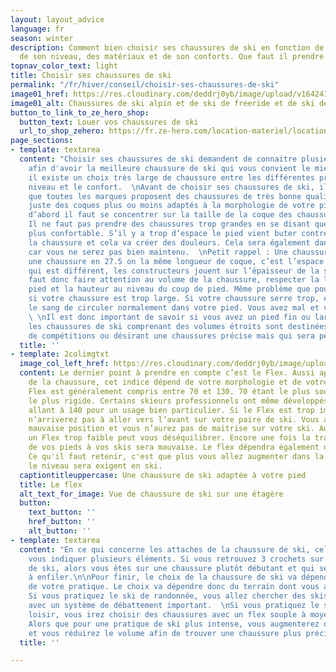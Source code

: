 ```yaml
---
layout: layout_advice
language: fr
season: winter
description: Comment bien choisir ses chaussures de ski en fonction de la discipline,
  de son niveau, des matériaux et de son conforts. Que faut il prendre en compte ?
topnav_color_text: light
title: Choisir ses chaussures de ski
permalink: "/fr/hiver/conseil/choisir-ses-chaussures-de-ski"
image01_href: https://res.cloudinary.com/deddrj0yb/image/upload/v1642412358/website/Conseil%20/choisir-sa-chaussure-de-ski_tfivsu.jpg
image01_alt: Chaussures de ski alpin et de ski de freeride et de ski de randonnée
button_to_link_to_ze_hero_shop:
  button_text: Louer vos chaussures de ski
  url_to_shop_zehero: https://fr.ze-hero.com/location-materiel/location-ski/location-ski-enfant?equipmentslug=%2Flocation-chaussures&rental_quality=0&oldslug=%2Flocation-ski&subslug=%2Flocation-ski-adulte&start-date=18%2F01%2F2022&number_rental_days=1
page_sections:
- template: textarea
  content: "Choisir ses chaussures de ski demandent de connaitre plusieurs informations
    afin d'avoir la meilleure chaussure de ski qui vous convient le mieux. En effet,
    il existe un choix très large de chaussure entre les différentes pratiques, le
    niveau et le confort.  \nAvant de choisir ses chaussures de ski, il faut se rappeler
    que toutes les marques proposent des chaussures de très bonne qualité, il y a
    juste des coques plus ou moins adaptés à la morphologie de votre pied.\n\nTout
    d’abord il faut se concentrer sur la taille de la coque des chaussures de ski.
    Il ne faut pas prendre des chaussures trop grandes en se disant que cela sera
    plus confortable. S’il y a trop d’espace le pied vient buter contre la coque de
    la chaussure et cela va créer des douleurs. Cela sera également dangereux en ski
    car vous ne serez pas bien maintenu.  \nPetit rappel : Une chaussure en 27 et
    une chaussure en 27.5 on la même longueur de coque, c’est l’espace à l’intérieur
    qui est différent, les constructeurs jouent sur l’épaisseur de la semelle !\n\nIl
    faut donc faire attention au volume de la chaussure, respecter la largeur de votre
    pied et la hauteur au niveau du coup de pied. Même problème que pour la longueur
    si votre chaussure est trop large. Si votre chaussure serre trop, elle empêche
    le sang de circuler normalement dans votre pied. Vous avez mal et vous avez froid.
    \ \nIl est donc important de savoir si vous avez un pied fin ou large. De plus,
    les chaussures de ski comprenant des volumes étroits sont destinées au skieurs
    de compétitions ou désirant une chaussures précise mais qui sera peu confortable. "
  title: ''
- template: 2colimgtxt
  image_col_left_href: https://res.cloudinary.com/deddrj0yb/image/upload/v1642412353/website/Conseil%20/klara-kulikova-_1CTbB3ibZE-unsplash_hejiiw.jpg
  content: Le dernier point à prendre en compte c’est le Flex. Aussi appelé dureté
    de la chaussure, cet indice dépend de votre morphologie et de votre niveau. Le
    Flex est généralement compris entre 70 et 130. 70 étant le plus souple et 130
    le plus rigide. Certains skieurs professionnels ont même développés des modèles
    allant à 140 pour un usage bien particulier. Si le Flex est trop important, vous
    n’arriverez pas à aller vers l’avant sur votre paire de ski. Vous aurez donc une
    mauvaise position et vous n’aurez pas de maitrise sur votre ski. Au contraire,
    un Flex trop faible peut vous déséquilibrer. Encore une fois la transmission d’informations
    de vos pieds à vos skis sera mauvaise. Le flex dépendra également de votre poids.
    Ce qu'il faut retenir, c'est que plus vous allez augmenter dans la rigidité, plus
    le niveau sera exigent en ski.
  captiontitleuppercase: Une chaussure de ski adaptée à votre pied
  title: Le flex
  alt_text_for_image: Vue de chaussure de ski sur une étagère
  button:
    text_button: ''
    href_button: ''
    alt_button: ''
- template: textarea
  content: "En ce qui concerne les attaches de la chaussure de ski, cela peut également
    vous indiquer plusieurs éléments. Si vous retrouvez 3 crochets sur la chaussure
    de ski, alors vous êtes sur une chaussure plutôt débutant et qui sera plus facile
    à enfiler.\n\nPour finir, le choix de la chaussure de ski va dépendre également
    de votre pratique. Le choix va dépendre donc du terrain dont vous allez skier.
    Si vous pratiquez le ski de randonnée, vous allez chercher des skis plus légers
    avec un système de débattement important.  \nSi vous pratiquez le ski de piste
    loisir, vous irez choisir des chaussures avec un flex souple à moyen et confortable.
    Alors que pour une pratique de ski plus intense, vous augmenterez dans le flex
    et vous réduirez le volume afin de trouver une chaussure plus précise. "
  title: ''

---
```

